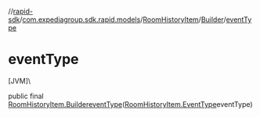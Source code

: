 //[rapid-sdk](../../../../index.md)/[com.expediagroup.sdk.rapid.models](../../index.md)/[RoomHistoryItem](../index.md)/[Builder](index.md)/[eventType](event-type.md)

# eventType

[JVM]\

public final [RoomHistoryItem.Builder](index.md)[eventType](event-type.md)([RoomHistoryItem.EventType](../-event-type/index.md)eventType)
